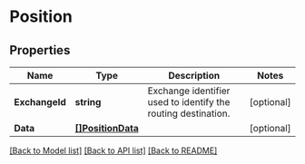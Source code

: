 # Position

## Properties

Name | Type | Description | Notes
------------ | ------------- | ------------- | -------------
**ExchangeId** | **string** | Exchange identifier used to identify the routing destination. | [optional] 
**Data** | [**[]PositionData**](Position_data.md) |  | [optional] 

[[Back to Model list]](../README.md#documentation-for-models) [[Back to API list]](../README.md#documentation-for-api-endpoints) [[Back to README]](../README.md)


